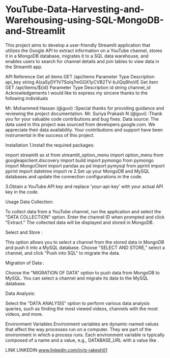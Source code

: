 # YouTube-Data-Harvesting-and-Warehousing-using-SQL-MongoDB-and-Streamlit

This project aims to develop a user-friendly Streamlit application that utilizes the Google API to extract information on a YouTube channel, stores it in a MongoDB database, migrates it to a SQL data warehouse, and enables users to search for channel details and join tables to view data in the Streamlit app.

API Reference
Get all items
  GET /api/items
Parameter	Type	Description
api_key	string	AIzaSyDY1V7Solq7mGGX1yCVB2TV-bJiQq9hoVE
Get item
  GET /api/items/${id}
Parameter	Type	Description
id	string	channel_id
Acknowledgements
I would like to express my sincere thanks to the following individuals

Mr. Mohammed Hassan (@guvi) :Special thanks for providing guidance and reviewing the project documentation.
Mr. Suriya Prakash N (@guvi) :Thank you for your valuable code contributions and bug fixes.
Data source: The data used in this project was sourced from developers.google.com. We appreciate their data availability.
Your contributions and support have been instrumental in the success of this project.

Installation
1.Install the required packages:

import streamlit as st
from streamlit_option_menu import option_menu
from googleapiclient.discovery import build
import pymongo
from pymongo import MongoClient
import pandas as pd
import pymysql
from pprint import pprint
import datetime
import re
2.Set up your MongoDB and MySQL databases and update the connection configurations in the code.

3.Obtain a YouTube API key and replace 'your-api-key' with your actual API key in the code.

Usage
Data Collection:

To collect data from a YouTube channel, run the application and select the "DATA COLLECTION" option. Enter the channel ID when prompted and click "Extract." The collected data will be displayed and stored in MongoDB.

Select and Store :

This option allows you to select a channel from the stored data in MongoDB and push it into a MySQL database. Choose "SELECT AND STORE," select a channel, and click "Push into SQL" to migrate the data.

Migration of Data :

Choose the "MIGRATION OF DATA" option to push data from MongoDB to MySQL. You can select a channel and migrate its data to the MySQL database.

Data Analysis:

Select the "DATA ANALYSIS" option to perform various data analysis queries, such as finding the most viewed videos, channels with the most videos, and more.

Environment Variables
Environment variables are dynamic-named values that affect the way processes run on a computer.
They are part of the environment in which a process runs.
Each environment variable is typically composed of a name and a value, e.g., DATABASE_URL with a value like .


LINK
LINKEDIN
www.linkedin.com/in/g-rakesh01
